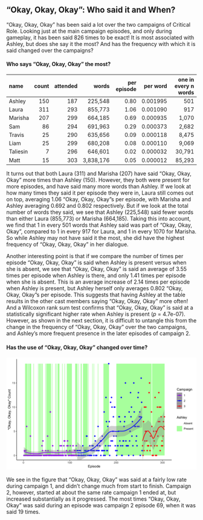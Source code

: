 
## “Okay, Okay, Okay”: Who said it and When?

“Okay, Okay, Okay” has been said a lot over the two campaigns of
Critical Role. Looking just at the main campaign episodes, and only
during gameplay, it has been said 826 times to be exact\! It is most
associated with Ashley, but does she say it the most? And has the
frequency with which it is said changed over the campaigns?

#### Who says “Okay, Okay, Okay” the most?

| name     | count | attended |     words | per episode | per word | one in every n words |
| :------- | ----: | -------: | --------: | ----------: | -------: | -------------------: |
| Ashley   |   150 |      187 |   225,548 |        0.80 | 0.001995 |                  501 |
| Laura    |   311 |      293 |   855,773 |        1.06 | 0.001090 |                  917 |
| Marisha  |   207 |      299 |   664,185 |        0.69 | 0.000935 |                1,070 |
| Sam      |    86 |      294 |   691,963 |        0.29 | 0.000373 |                2,682 |
| Travis   |    25 |      290 |   635,656 |        0.09 | 0.000118 |                8,475 |
| Liam     |    25 |      299 |   680,208 |        0.08 | 0.000110 |                9,069 |
| Taliesin |     7 |      296 |   646,601 |        0.02 | 0.000032 |               30,791 |
| Matt     |    15 |      303 | 3,838,176 |        0.05 | 0.000012 |               85,293 |

It turns out that both Laura (311) and Marisha (207) have said “Okay,
Okay, Okay” more times than Ashley (150). However, they both were
present for more episodes, and have said many more words than Ashley. If
we look at how many times they said it per episode they were in, Laura
still comes out on top, averaging 1.06 “Okay, Okay, Okay”s per episode,
with Marisha and Ashley averaging 0.692 and 0.802 respectively. But if
we look at the total number of words they said, we see that Ashley
(225,548) said fewer words than either Laura (855,773) or Marisha
(664,185). Taking this into account, we find that 1 in every 501 words
that Ashley said was part of “Okay, Okay, Okay”, compared to 1 in every
917 for Laura, and 1 in every 1070 for Marisha. So while Ashley may not
have said it the most, she did have the highest frequency of “Okay,
Okay, Okay” in her dialogue.

Another interesting point is that if we compare the number of times per
episode “Okay, Okay, Okay” is said when Ashley is present versus when
she is absent, we see that “Okay, Okay, Okay” is said an average of 3.55
times per episode when Ashley is there, and only 1.41 times per episode
when she is absent. This is an average increase of 2.14 times per
episode when Ashley is present, but Ashley herself only averages 0.802
“Okay, Okay, Okay”s per episode. This suggests that having Ashley at
the table results in the other cast members saying “Okay, Okay, Okay”
more often\! And a Wilcoxon rank sum test confirms that “Okay, Okay,
Okay” is said at a statistically significant higher rate when Ashley is
present (*p* = 4.7e-07). However, as shown in the next section, it is
difficult to untangle this from the change in the frequency of “Okay,
Okay, Okay” over the two campaigns, and Ashley’s more frequent presence
in the later episodes of campaign 2.

#### Has the use of “Okay, Okay, Okay” changed over time?

![Okay](../plots/okay_okay_okay.png)

We see in the figure that “Okay, Okay, Okay” was said at a fairly low
rate during campaign 1, and didn’t change much from start to finish.
Campaign 2, however, started at about the same rate campaign 1 ended at,
but increased substantially as it progressed. The most times “Okay,
Okay, Okay” was said during an episode was campaign 2 episode 69, when
it was said 19 times.
